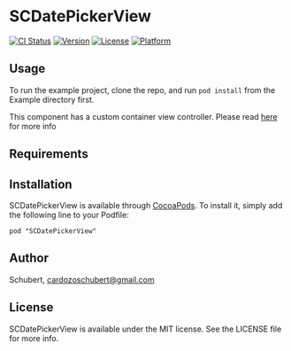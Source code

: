 # SCDatePickerView

[![CI Status](http://img.shields.io/travis/Schubert/SCDatePickerView.svg?style=flat)](https://travis-ci.org/Schubert/SCDatePickerView)
[![Version](https://img.shields.io/cocoapods/v/SCDatePickerView.svg?style=flat)](http://cocoadocs.org/docsets/SCDatePickerView)
[![License](https://img.shields.io/cocoapods/l/SCDatePickerView.svg?style=flat)](http://cocoadocs.org/docsets/SCDatePickerView)
[![Platform](https://img.shields.io/cocoapods/p/SCDatePickerView.svg?style=flat)](http://cocoadocs.org/docsets/SCDatePickerView)

## Usage

To run the example project, clone the repo, and run `pod install` from the Example directory first.

This component has a custom container view controller. Please read [here](https://developer.apple.com/library/ios/featuredarticles/ViewControllerPGforiPhoneOS/CreatingCustomContainerViewControllers/CreatingCustomContainerViewControllers.html#//apple_ref/doc/uid/TP40007457-CH18-SW6) for more info

## Requirements

## Installation

SCDatePickerView is available through [CocoaPods](http://cocoapods.org). To install
it, simply add the following line to your Podfile:

    pod "SCDatePickerView"

## Author

Schubert, cardozoschubert@gmail.com

## License

SCDatePickerView is available under the MIT license. See the LICENSE file for more info.

